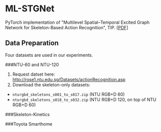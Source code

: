 # ML-STGNet
PyTorch implementation of "Multilevel Spatial–Temporal Excited Graph Network for Skeleton-Based Action Recognition", TIP.
[[PDF](https://ieeexplore.ieee.org/document/9997556/)]

## Data Preparation
Four datasets are used in our experiments.

###NTU-60 and NTU-120 
1. Request datset here: http://rose1.ntu.edu.sg/Datasets/actionRecognition.asp
2. Download the skeleton-only datasets:
  - `nturgbd_skeletons_s001_to_s017.zip`  (NTU RGB+D 60)
  - `nturgbd_skeletons_s018_to_s032.zip`  (NTU RGB+D 120, on top of NTU RGB+D 60)

###Skeleton-Kinetics

###Toyota Smarthome
